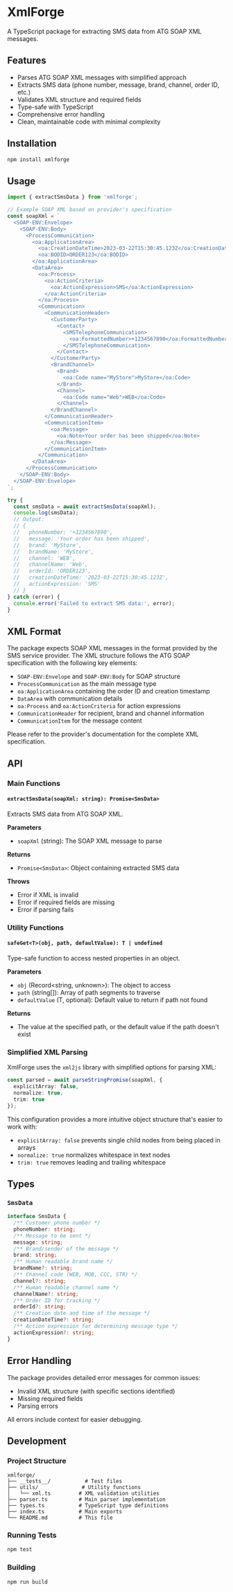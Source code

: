 # XmlForge

A TypeScript package for extracting SMS data from ATG SOAP XML messages.

## Features

- Parses ATG SOAP XML messages with simplified approach
- Extracts SMS data (phone number, message, brand, channel, order ID, etc.)
- Validates XML structure and required fields
- Type-safe with TypeScript
- Comprehensive error handling
- Clean, maintainable code with minimal complexity

## Installation

```bash
npm install xmlforge
```

## Usage

```typescript
import { extractSmsData } from 'xmlforge';

// Example SOAP XML based on provider's specification
const soapXml = `
  <SOAP-ENV:Envelope>
    <SOAP-ENV:Body>
      <ProcessCommunication>
        <oa:ApplicationArea>
          <oa:CreationDateTime>2023-03-22T15:30:45.123Z</oa:CreationDateTime>
          <oa:BODID>ORDER123</oa:BODID>
        </oa:ApplicationArea>
        <DataArea>
          <oa:Process>
            <oa:ActionCriteria>
              <oa:ActionExpression>SMS</oa:ActionExpression>
            </oa:ActionCriteria>
          </oa:Process>
          <Communication>
            <CommunicationHeader>
              <CustomerParty>
                <Contact>
                  <SMSTelephoneCommunication>
                    <oa:FormattedNumber>+1234567890</oa:FormattedNumber>
                  </SMSTelephoneCommunication>
                </Contact>
              </CustomerParty>
              <BrandChannel>
                <Brand>
                  <oa:Code name="MyStore">MyStore</oa:Code>
                </Brand>
                <Channel>
                  <oa:Code name="Web">WEB</oa:Code>
                </Channel>
              </BrandChannel>
            </CommunicationHeader>
            <CommunicationItem>
              <oa:Message>
                <oa:Note>Your order has been shipped</oa:Note>
              </oa:Message>
            </CommunicationItem>
          </Communication>
        </DataArea>
      </ProcessCommunication>
    </SOAP-ENV:Body>
  </SOAP-ENV:Envelope>
`;

try {
  const smsData = await extractSmsData(soapXml);
  console.log(smsData);
  // Output:
  // {
  //   phoneNumber: '+1234567890',
  //   message: 'Your order has been shipped',
  //   brand: 'MyStore',
  //   brandName: 'MyStore',
  //   channel: 'WEB',
  //   channelName: 'Web',
  //   orderId: 'ORDER123',
  //   creationDateTime: '2023-03-22T15:30:45.123Z',
  //   actionExpression: 'SMS'
  // }
} catch (error) {
  console.error('Failed to extract SMS data:', error);
}
```

## XML Format

The package expects SOAP XML messages in the format provided by the SMS service provider. The XML structure follows the ATG SOAP specification with the following key elements:

- `SOAP-ENV:Envelope` and `SOAP-ENV:Body` for SOAP structure
- `ProcessCommunication` as the main message type
- `oa:ApplicationArea` containing the order ID and creation timestamp
- `DataArea` with communication details
- `oa:Process` and `oa:ActionCriteria` for action expressions
- `CommunicationHeader` for recipient, brand and channel information
- `CommunicationItem` for the message content

Please refer to the provider's documentation for the complete XML specification.

## API

### Main Functions

#### `extractSmsData(soapXml: string): Promise<SmsData>`

Extracts SMS data from ATG SOAP XML.

**Parameters**
- `soapXml` (string): The SOAP XML message to parse

**Returns**
- `Promise<SmsData>`: Object containing extracted SMS data

**Throws**
- Error if XML is invalid
- Error if required fields are missing
- Error if parsing fails

### Utility Functions

#### `safeGet<T>(obj, path, defaultValue): T | undefined`

Type-safe function to access nested properties in an object.

**Parameters**
- `obj` (Record<string, unknown>): The object to access
- `path` (string[]): Array of path segments to traverse
- `defaultValue` (T, optional): Default value to return if path not found

**Returns**
- The value at the specified path, or the default value if the path doesn't exist

### Simplified XML Parsing

XmlForge uses the `xml2js` library with simplified options for parsing XML:

```typescript
const parsed = await parseStringPromise(soapXml, {
  explicitArray: false,
  normalize: true,
  trim: true
});
```

This configuration provides a more intuitive object structure that's easier to work with:
- `explicitArray: false` prevents single child nodes from being placed in arrays
- `normalize: true` normalizes whitespace in text nodes
- `trim: true` removes leading and trailing whitespace

## Types

### `SmsData`
```typescript
interface SmsData {
  /** Customer phone number */
  phoneNumber: string;
  /** Message to be sent */
  message: string;
  /** Brand/sender of the message */
  brand: string;
  /** Human readable brand name */
  brandName?: string;
  /** Channel code (WEB, MOB, CCC, STR) */
  channel?: string;
  /** Human readable channel name */
  channelName?: string;
  /** Order ID for tracking */
  orderId?: string;
  /** Creation date and time of the message */
  creationDateTime?: string;
  /** Action expression for determining message type */
  actionExpression?: string;
}
```

## Error Handling

The package provides detailed error messages for common issues:

- Invalid XML structure (with specific sections identified)
- Missing required fields
- Parsing errors

All errors include context for easier debugging.

## Development

### Project Structure
```
xmlforge/
├── __tests__/           # Test files
├── utils/              # Utility functions
│   └── xml.ts         # XML validation utilities
├── parser.ts          # Main parser implementation
├── types.ts           # TypeScript type definitions
├── index.ts           # Main exports
└── README.md          # This file
```

### Running Tests
```bash
npm test
```

### Building
```bash
npm run build
```
